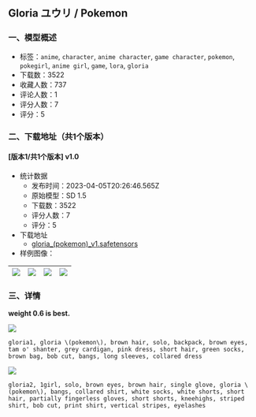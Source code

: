 ## Gloria ユウリ / Pokemon
### 一、模型概述

- 标签：`anime`, `character`, `anime character`, `game character`, `pokemon`, `pokegirl`, `anime girl`, `game`, `lora`, `gloria`
- 下载数：3522
- 收藏人数：737
- 评论人数：1
- 评分人数：7
- 评分：5

### 二、下载地址（共1个版本）

#### [版本1/共1个版本] v1.0

- 统计数据
  - 发布时间：2023-04-05T20:26:46.565Z
  - 原始模型：SD 1.5
  - 下载数：3522
  - 评分人数：7
  - 评分：5
- 下载地址
  - [gloria_(pokemon)_v1.safetensors](https://civitai.com/api/download/models/37502)
- 样例图像：

| <img src="https://image.civitai.com/xG1nkqKTMzGDvpLrqFT7WA/0514e957-f564-4bc1-9cab-d48a80653500/width=450/416245.jpeg" /> | <img src="https://image.civitai.com/xG1nkqKTMzGDvpLrqFT7WA/eb725344-fc94-4929-a1d7-8600616b3500/width=450/416248.jpeg" /> | <img src="https://image.civitai.com/xG1nkqKTMzGDvpLrqFT7WA/e54dd896-cd7e-4ab5-b448-00887c389800/width=450/416241.jpeg" /> | <img src="https://image.civitai.com/xG1nkqKTMzGDvpLrqFT7WA/5f9f0dcc-4fe9-46e9-9b8b-ca0f5b988300/width=450/416240.jpeg" /> |
| ---- | ---- | ---- | ---- |


### 三、详情
<p><strong>weight 0.6 is best.</strong><br /></p><p><img src="https://imagecache.civitai.com/xG1nkqKTMzGDvpLrqFT7WA/b66ed107-fc58-4316-c6a6-56400a8ecd00/width=525/b66ed107-fc58-4316-c6a6-56400a8ecd00" /></p><p><code>gloria1, gloria \(pokemon\), brown hair, solo, backpack, brown eyes, tam o' shanter, grey cardigan, pink dress, short hair, green socks, brown bag, bob cut, bangs, long sleeves, collared dress</code><br /></p><p><img src="https://imagecache.civitai.com/xG1nkqKTMzGDvpLrqFT7WA/5a3333aa-6cda-44fc-964a-a41eee0f5200/width=525/5a3333aa-6cda-44fc-964a-a41eee0f5200" /></p><p><code>gloria2, 1girl, solo, brown eyes, brown hair, single glove, gloria \(pokemon\), bangs, collared shirt, white socks, white shorts, short hair, partially fingerless gloves, short shorts, kneehighs, striped shirt, bob cut, print shirt, vertical stripes, eyelashes</code><br /></p>